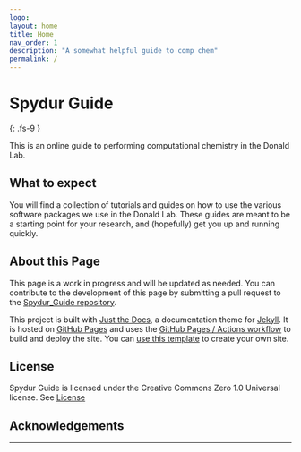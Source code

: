 ```yaml
---
logo: 
layout: home
title: Home
nav_order: 1
description: "A somewhat helpful guide to comp chem"
permalink: /
---
```


# Spydur Guide
{: .fs-9 }

This is an online guide to performing computational chemistry in the Donald Lab. 

## What to expect

You will find a collection of tutorials and guides on how to use the various software packages we use in the Donald Lab. These guides are meant to be a starting point for your research, and (hopefully) get you up and running quickly.

## About this Page

This page is a work in progress and will be updated as needed. You can contribute to the development of this page by submitting a pull request to the [Spydur_Guide repository].

This project is built with [Just the Docs], a documentation theme for [Jekyll]. It is hosted on [GitHub Pages] and uses the [GitHub Pages / Actions workflow] to build and deploy the site. You can [use this template] to create your own site.

## License

Spydur Guide is licensed under the Creative Commons Zero 1.0 Universal license. See [License]

## Acknowledgements
----

[^1]: Good luck future ducklings!

[Just the Docs]: https://just-the-docs.github.io/just-the-docs/

[GitHub Pages]: https://docs.github.com/en/pages

[README]: https://github.com/just-the-docs/just-the-docs-template/blob/main/README.md

[Jekyll]: https://jekyllrb.com

[GitHub Pages / Actions workflow]: https://github.blog/changelog/2022-07-27-github-pages-custom-github-actions-workflows-beta/

[use this template]: https://github.com/just-the-docs/just-the-docs-template/generate

[Spydur_Guide repository]: https://github.com/np3wu/Spydur_Guide

[License]: https://github.com/np3wu/Spydur_Guide/blob/main/LICENSE